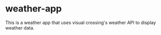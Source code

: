 # weather-app
This is a weather app that uses visual crossing's weather API to display weather data.
